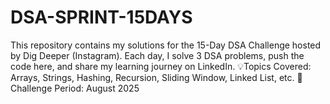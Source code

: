 # DSA-SPRINT-15DAYS
This repository contains my solutions for the 15-Day DSA Challenge hosted by Dig Deeper (Instagram). Each day, I solve 3 DSA problems, push the code here, and share my learning journey on LinkedIn.  💡Topics Covered: Arrays, Strings, Hashing, Recursion, Sliding Window, Linked List, etc.  🚀 Challenge Period: August 2025
